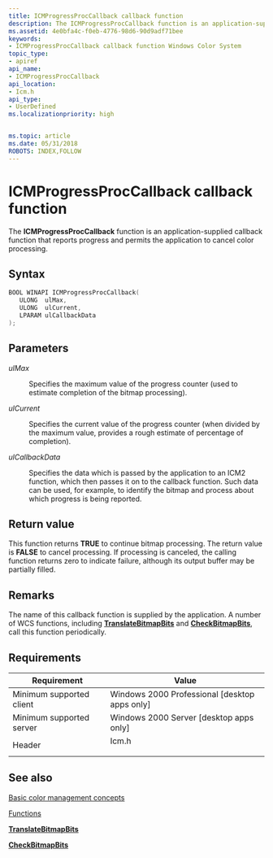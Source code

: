 ```yaml
---
title: ICMProgressProcCallback callback function
description: The ICMProgressProcCallback function is an application-supplied callback function that reports progress and permits the application to cancel color processing.
ms.assetid: 4e0bfa4c-f0eb-4776-98d6-90d9adf71bee
keywords:
- ICMProgressProcCallback callback function Windows Color System
topic_type:
- apiref
api_name:
- ICMProgressProcCallback
api_location:
- Icm.h
api_type:
- UserDefined
ms.localizationpriority: high


ms.topic: article
ms.date: 05/31/2018
ROBOTS: INDEX,FOLLOW
---
```


# ICMProgressProcCallback callback function

The **ICMProgressProcCallback** function is an application-supplied callback function that reports progress and permits the application to cancel color processing.

## Syntax


```C++
BOOL WINAPI ICMProgressProcCallback(
   ULONG  ulMax,
   ULONG  ulCurrent,
   LPARAM ulCallbackData
);
```



## Parameters

<dl> <dt>

*ulMax* 
</dt> <dd>

Specifies the maximum value of the progress counter (used to estimate completion of the bitmap processing).

</dd> <dt>

*ulCurrent* 
</dt> <dd>

Specifies the current value of the progress counter (when divided by the maximum value, provides a rough estimate of percentage of completion).

</dd> <dt>

*ulCallbackData* 
</dt> <dd>

Specifies the data which is passed by the application to an ICM2 function, which then passes it on to the callback function. Such data can be used, for example, to identify the bitmap and process about which progress is being reported.

</dd> </dl>

## Return value

This function returns **TRUE** to continue bitmap processing. The return value is **FALSE** to cancel processing. If processing is canceled, the calling function returns zero to indicate failure, although its output buffer may be partially filled.

## Remarks

The name of this callback function is supplied by the application. A number of WCS functions, including [**TranslateBitmapBits**](/windows/win32/api/icm/nf-icm-translatebitmapbits) and [**CheckBitmapBits**](/windows/win32/api/icm/nf-icm-checkbitmapbits), call this function periodically.

## Requirements



| Requirement | Value |
|-------------------------------------|----------------------------------------------------------------------------------|
| Minimum supported client<br/> | Windows 2000 Professional \[desktop apps only\]<br/>                       |
| Minimum supported server<br/> | Windows 2000 Server \[desktop apps only\]<br/>                             |
| Header<br/>                   | <dl> <dt>Icm.h</dt> </dl> |



## See also

<dl> <dt>

[Basic color management concepts](basic-color-management-concepts.md)
</dt> <dt>

[Functions](functions.md)
</dt> <dt>

[**TranslateBitmapBits**](/windows/win32/api/icm/nf-icm-translatebitmapbits)
</dt> <dt>

[**CheckBitmapBits**](/windows/win32/api/icm/nf-icm-checkbitmapbits)
</dt> </dl>
